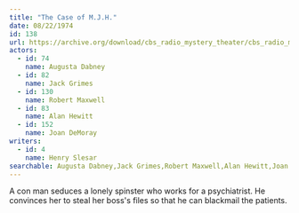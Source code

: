```yaml
---
title: "The Case of M.J.H."
date: 08/22/1974
id: 138
url: https://archive.org/download/cbs_radio_mystery_theater/cbs_radio_mystery_theater-0101-0150.zip/cbs_radio_mystery_theater-0101-0150%2Fcbsrmt_0138_the_case_of_m_j_h.mp3
actors:  
  - id: 74
    name: Augusta Dabney  
  - id: 82
    name: Jack Grimes  
  - id: 130
    name: Robert Maxwell  
  - id: 83
    name: Alan Hewitt  
  - id: 152
    name: Joan DeMoray
writers:  
  - id: 4
    name: Henry Slesar
searchable: Augusta Dabney,Jack Grimes,Robert Maxwell,Alan Hewitt,Joan DeMoray Henry Slesar
---
```

A con man seduces a lonely spinster who works for a psychiatrist. He convinces her to steal her boss's files so that he can blackmail the patients.